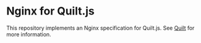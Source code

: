 # Nginx for Quilt.js

This repository implements an Nginx specification for Quilt.js.  See
[Quilt](http://quilt.io) for more information.
